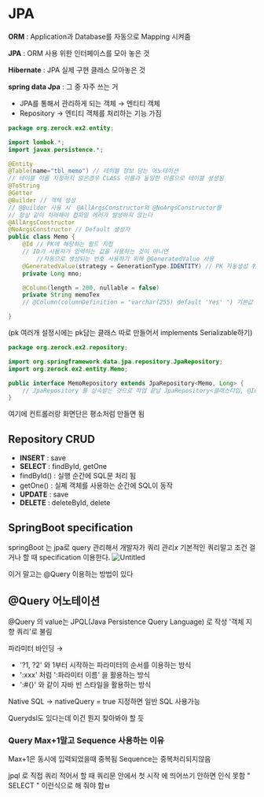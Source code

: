 # JPA

**ORM** : Application과 Database를 자동으로 Mapping 시켜줌

**JPA** : ORM 사용 위한 인터페이스를 모아 놓은 것

**Hibernate** : JPA 실제 구현 클래스 모아놓은 것

**spring data Jpa** : 그 중 자주 쓰는 거

- JPA를 통해서 관리하게 되는 객체 → 엔티티 객체
- Repository → 엔티티 객체를 처리하는 기능 가짐

```java
package org.zerock.ex2.entity;

import lombok.*;
import javax.persistence.*;

@Entity
@Table(name="tbl_memo") // 테이블 정보 담는 어노테이션
// 테이블 이름 지정하지 않은경우 CLASS 이름과 동일한 이름으로 테이블 생성됨
@ToString
@Getter
@Builder // 객체 생성
// @Builder 사용 시  @AllArgsConstructor와 @NoArgsConstructor를
// 항상 같이 처리해야 컴파일 에러가 발생하지 않는다
@AllArgsConstructor
@NoArgsConstructor // Default 생성자
public class Memo {
    @Id // PK에 해당하는 필드 지정
    // ID가 사용자가 입력하는 값을 사용하는 것이 아니면
		//자동으로 생성되는 번호 사용하기 위해 @GeneratedValue 사용
    @GeneratedValue(strategy = GenerationType.IDENTITY) // PK 자동생성 위해 사용
    private Long mno;

    @Column(length = 200, nullable = false)
    private String memoTex
    // @Column(columnDefinition = "varchar(255) default 'Yes' ") 기본값 지정 가능

}
```

(pk 여러개 설정시에는 pk담는 클래스 따로 만들어서 implements Serializable하기)

```java
package org.zerock.ex2.repository;

import org.springframework.data.jpa.repository.JpaRepository;
import org.zerock.ex2.entity.Memo;

public interface MemoRepository extends JpaRepository<Memo, Long> {
    // JpaRepository 를 상속받는 것으로 작업 끝남 JpaRepository<클래스타입, @Id타입>
}
```

여기에 컨트롤러랑 화면단은 평소처럼 만들면 됨

## Repository CRUD

- **INSERT** : save
- **SELECT** : findById, getOne
- findById() : 실행 순간에 SQL문 처리 됨
- getOne() : 실제 객체를 사용하는 순간에 SQL이 동작
- **UPDATE** : save
- **DELETE** : deleteById, delete

## SpringBoot specification

springBoot 는 jpa로 query 관리해서 개발자가 쿼리 관리x
기본적인 쿼리말고 조건 걸거나 할 때 specification 이용한다.
![Untitled](https://user-images.githubusercontent.com/78526031/121526324-3a4a7380-ca34-11eb-957e-a4a56b8841b5.png)

이거 말고는 @Query 이용하는 방법이 있다

## @Query 어노테이션

@Query 의 value는 JPQL(Java Persistence Query Language) 로 작성 '객체 지향 쿼리'로 불림

파라미터 바인딩 →

- '?1, ?2' 와 1부터 시작하는 파라미터의 순서를 이용하는 방식
- ':xxx' 처럼 ':파라미터 이름' 을 활용하는 방식
- ':#{}' 와 같이 자바 빈 스타일을 활용하는 방식

Native SQL → nativeQuery = true 지정하면 일반 SQL 사용가능

Querydsl도 있다는데 이건 뭔지 찾아봐야 할 듯

### Query Max+1말고 Sequence 사용하는 이유

Max+1은 동시에 입력되었을때 중복됨
Sequence는 중복처리되지않음


jpql 로 직접 쿼리 적어서 할 때 쿼리문 안에서 첫 시작 에 띄어쓰기 안하면 인식 못함 " SELECT " 이런식으로 해 줘야 함ㅂ